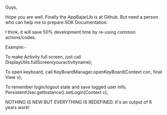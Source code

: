 Guys,

Hope you are well. Finally the AppBajarLib is at Github. But need a person who can help me to prepare SDK Documentation.

I think, it will save 50% development time by re-using common actions/codes.




Example:-

To make Activity full screen, just call
DisplayUtils.fullScreen(youractivityname);


To open keyboard, call
KeyBoardManager.openKeyBoard(Context con, final View v);


To remember login/logout state and save logged user info,
PersistentUser.getInstance().setLogin(Context c);


NOTHING IS NEW BUT EVERYTHING IS REDEFINED. It's an output of 6 years work!
